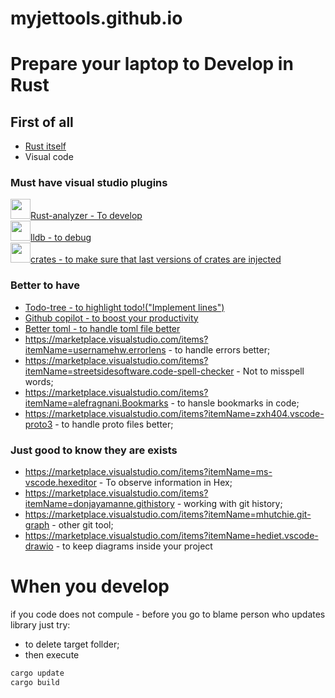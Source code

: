 # myjettools.github.io


# Prepare your laptop to Develop in Rust

## First of all

* [Rust itself](https://www.rust-lang.org/tools/install)
* Visual code




### Must have visual studio plugins
<img src="https://rust-lang.gallerycdn.vsassets.io/extensions/rust-lang/rust-analyzer/0.4.1436/1678755432954/Microsoft.VisualStudio.Services.Icons.Default" width="32" height="32">[Rust-analyzer - To develop](https://marketplace.visualstudio.com/items?itemName=rust-lang.rust-analyzer)<br/>
<img src="https://vadimcn.gallerycdn.vsassets.io/extensions/vadimcn/vscode-lldb/1.9.0/1678521297683/Microsoft.VisualStudio.Services.Icons.Default" width="32" height="32">[lldb - to debug](https://marketplace.visualstudio.com/items?itemName=vadimcn.vscode-lldb)<br/>
<img src="https://serayuzgur.gallerycdn.vsassets.io/extensions/serayuzgur/crates/0.5.10/1633510597451/Microsoft.VisualStudio.Services.Icons.Default" width="32" height="32">[crates - to make sure that last versions of crates are injected](https://marketplace.visualstudio.com/items?itemName=serayuzgur.crates)<br/>

### Better to have
* [Todo-tree - to highlight todo!("Implement lines")](https://marketplace.visualstudio.com/items?itemName=Gruntfuggly.todo-tree)
* [Github copilot - to boost your productivity](https://marketplace.visualstudio.com/items?itemName=GitHub.copilot) 
* [Better toml - to handle toml file better](https://marketplace.visualstudio.com/items?itemName=tamasfe.even-better-toml)
* https://marketplace.visualstudio.com/items?itemName=usernamehw.errorlens - to handle errors better;
* https://marketplace.visualstudio.com/items?itemName=streetsidesoftware.code-spell-checker - Not to misspell words;
* https://marketplace.visualstudio.com/items?itemName=alefragnani.Bookmarks - to hansle bookmarks in code;
* https://marketplace.visualstudio.com/items?itemName=zxh404.vscode-proto3 - to handle proto files better;



### Just good to know they are exists
* https://marketplace.visualstudio.com/items?itemName=ms-vscode.hexeditor - To observe information in Hex;
* https://marketplace.visualstudio.com/items?itemName=donjayamanne.githistory - working with git history;
* https://marketplace.visualstudio.com/items?itemName=mhutchie.git-graph - other git tool;
* https://marketplace.visualstudio.com/items?itemName=hediet.vscode-drawio - to keep diagrams inside your project


# When you develop

if you code does not compule - before you go to blame person who updates library just try:

* to delete target follder;
* then execute
```bash
cargo update
cargo build
```
